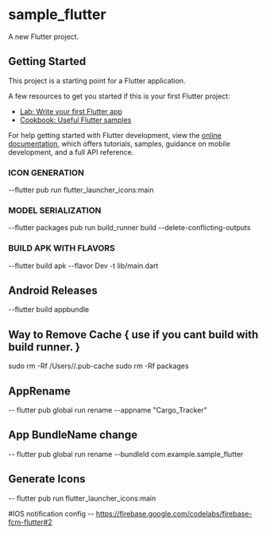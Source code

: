 # sample_flutter

A new Flutter project.

## Getting Started

This project is a starting point for a Flutter application.

A few resources to get you started if this is your first Flutter project:

- [Lab: Write your first Flutter app](https://docs.flutter.dev/get-started/codelab)
- [Cookbook: Useful Flutter samples](https://docs.flutter.dev/cookbook)

For help getting started with Flutter development, view the
[online documentation](https://docs.flutter.dev/), which offers tutorials,
samples, guidance on mobile development, and a full API reference.




### ICON GENERATION
--flutter pub run flutter_launcher_icons:main

### MODEL SERIALIZATION
--flutter packages pub run build_runner build --delete-conflicting-outputs

### BUILD APK WITH FLAVORS
--flutter build apk --flavor Dev -t lib/main.dart
## Android Releases
--flutter build appbundle

## Way to Remove Cache { use if you cant build with build runner. }
sudo rm -Rf /Users/<username>/.pub-cache
sudo rm -Rf packages

## AppRename
-- flutter pub global run rename --appname "Cargo_Tracker"
## App BundleName change
-- flutter pub global run rename --bundleId com.example.sample_flutter
## Generate Icons
-- flutter pub run flutter_launcher_icons:main


#IOS notification config
-- https://firebase.google.com/codelabs/firebase-fcm-flutter#2 